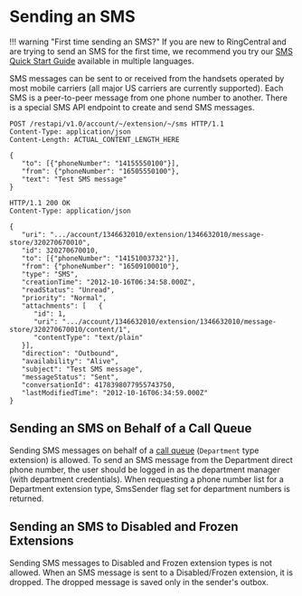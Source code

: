 # Sending an SMS

!!! warning "First time sending an SMS?"
    If you are new to RingCentral and are trying to send an SMS for the first time, we recommend you try our [SMS Quick Start Guide](../../quick-start/) available in multiple languages.

SMS messages can be sent to or received from the handsets operated by most mobile carriers (all major US carriers are currently supported). Each SMS is a peer-to-peer message from one phone number to another. There is a special SMS API endpoint to create and send SMS messages.

```http tab="Request"
POST /restapi/v1.0/account/~/extension/~/sms HTTP/1.1
Content-Type: application/json   
Content-Length: ACTUAL_CONTENT_LENGTH_HERE

{
   "to": [{"phoneNumber": "14155550100"}],
   "from": {"phoneNumber": "16505550100"},
   "text": "Test SMS message"
}   
```

```http tab="Response"
HTTP/1.1 200 OK
Content-Type: application/json  

{
   "uri": ".../account/1346632010/extension/1346632010/message-store/320270670010",
   "id": 320270670010,
   "to": [{"phoneNumber": "14151003732"}],
   "from": {"phoneNumber": "16509100010"},
   "type": "SMS",
   "creationTime": "2012-10-16T06:34:58.000Z",
   "readStatus": "Unread",
   "priority": "Normal",
   "attachments": [   {
      "id": 1,
      "uri": ".../account/1346632010/extension/1346632010/message-store/320270670010/content/1",
      "contentType": "text/plain"
   }],
   "direction": "Outbound",
   "availability": "Alive",
   "subject": "Test SMS message",
   "messageStatus": "Sent",
   "conversationId": 4178398077955743750,
   "lastModifiedTime": "2012-10-16T06:34:59.000Z"
}
```

## Sending an SMS on Behalf of a Call Queue

Sending SMS messages on behalf of a [call queue](../../../voice/call-queues/) (`Department` type extension) is allowed. To send an SMS message from the Department direct phone number, the user should be logged in as the department manager (with department credentials). When requesting a phone number list for a Department extension type, SmsSender flag set for department numbers is returned.

## Sending an SMS to Disabled and Frozen Extensions

Sending SMS messages to Disabled and Frozen extension types is not allowed. When an SMS message is sent to a Disabled/Frozen extension, it is dropped. The dropped message is saved only in the sender's outbox.
